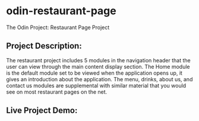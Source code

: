 # odin-restaurant-page
The Odin Project: Restaurant Page Project

## Project Description:
The restaurant project includes 5 modules in the navigation header that the user can view through the main content display section. The Home module is the default module set
to be viewed when the application opens up, it gives an introduction about the application. The menu, drinks, about us, and contact us modules are 
supplemental with similar material that you would see on most restaurant pages on the net. 

## Live Project Demo: 
